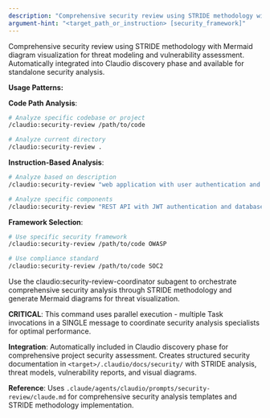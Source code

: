 ```yaml
---
description: "Comprehensive security review using STRIDE methodology with Mermaid diagram visualization"
argument-hint: "<target_path_or_instruction> [security_framework]"
---
```


Comprehensive security review using STRIDE methodology with Mermaid diagram visualization for threat modeling and vulnerability assessment. Automatically integrated into Claudio discovery phase and available for standalone security analysis.

**Usage Patterns:**

**Code Path Analysis**:
```bash
# Analyze specific codebase or project
/claudio:security-review /path/to/code

# Analyze current directory
/claudio:security-review .
```

**Instruction-Based Analysis**:
```bash
# Analyze based on description
/claudio:security-review "web application with user authentication and payment processing"

# Analyze specific components
/claudio:security-review "REST API with JWT authentication and database integration"
```

**Framework Selection**:
```bash
# Use specific security framework
/claudio:security-review /path/to/code OWASP

# Use compliance standard  
/claudio:security-review /path/to/code SOC2
```

Use the claudio:security-review-coordinator subagent to orchestrate comprehensive security analysis through STRIDE methodology and generate Mermaid diagrams for threat visualization.

**CRITICAL**: This command uses parallel execution - multiple Task invocations in a SINGLE message to coordinate security analysis specialists for optimal performance.

**Integration**: Automatically included in Claudio discovery phase for comprehensive project security assessment. Creates structured security documentation in `<target>/.claudio/docs/security/` with STRIDE analysis, threat models, vulnerability reports, and visual diagrams.

**Reference**: Uses `.claude/agents/claudio/prompts/security-review/claude.md` for comprehensive security analysis templates and STRIDE methodology implementation.